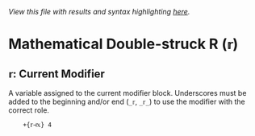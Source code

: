 *View this file with results and syntax highlighting [here](https://mlochbaum.github.io/BQN/help/currentmodifier.html).*

# Mathematical Double-struck R (`𝕣`)

## `𝕣`: Current Modifier

A variable assigned to the current modifier block. Underscores must be added to the beginning and/or end (`_𝕣`, `_𝕣_`) to use the modifier with the correct role.


        +{𝕣⊣𝕩} 4        